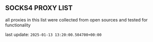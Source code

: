 ## SOCKS4 PROXY LIST

all proxies in this list were collected from open sources and tested for functionality

last update: `2025-01-13 13:20:00.504700+00:00`